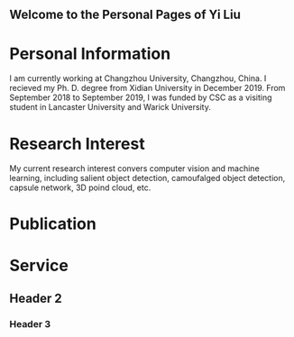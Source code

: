 ## Welcome to the Personal Pages of Yi Liu 
# Personal Information
I am currently working at Changzhou University, Changzhou, China. I recieved my Ph. D. degree from Xidian University in December 2019. From September 2018 to September 2019, I was funded by CSC as a visiting student in Lancaster University and Warick University.

# Research Interest
My current research interest convers computer vision and machine learning, including salient object detection, camoufalged object detection, capsule network, 3D poind cloud, etc.
# Publication

# Service
## Header 2
### Header 3

